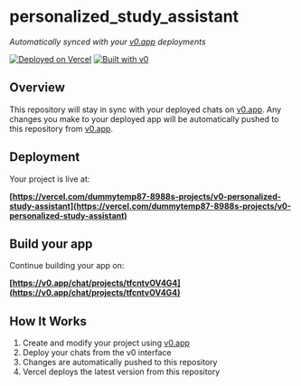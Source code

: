 # personalized_study_assistant

*Automatically synced with your [v0.app](https://v0.app) deployments*

[![Deployed on Vercel](https://img.shields.io/badge/Deployed%20on-Vercel-black?style=for-the-badge&logo=vercel)](https://vercel.com/dummytemp87-8988s-projects/v0-personalized-study-assistant)
[![Built with v0](https://img.shields.io/badge/Built%20with-v0.app-black?style=for-the-badge)](https://v0.app/chat/projects/tfcntvOV4G4)

## Overview

This repository will stay in sync with your deployed chats on [v0.app](https://v0.app).
Any changes you make to your deployed app will be automatically pushed to this repository from [v0.app](https://v0.app).

## Deployment

Your project is live at:

**[https://vercel.com/dummytemp87-8988s-projects/v0-personalized-study-assistant](https://vercel.com/dummytemp87-8988s-projects/v0-personalized-study-assistant)**

## Build your app

Continue building your app on:

**[https://v0.app/chat/projects/tfcntvOV4G4](https://v0.app/chat/projects/tfcntvOV4G4)**

## How It Works

1. Create and modify your project using [v0.app](https://v0.app)
2. Deploy your chats from the v0 interface
3. Changes are automatically pushed to this repository
4. Vercel deploys the latest version from this repository
